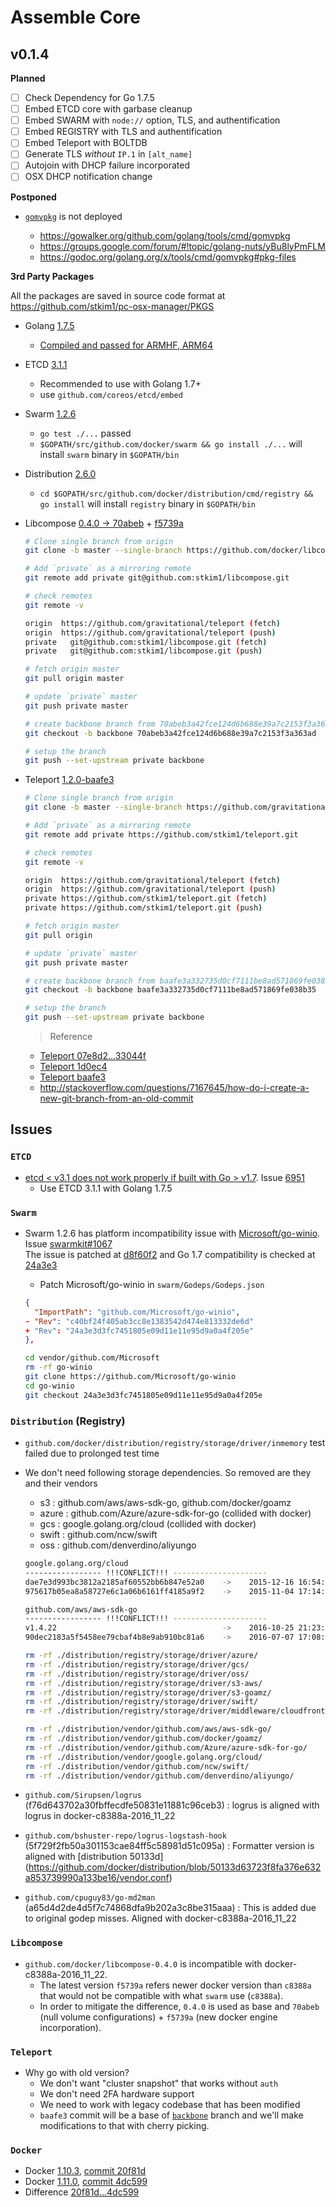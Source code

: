 # Assemble Core

## v0.1.4

**Planned**  
- [ ] Check Dependency for Go 1.7.5  
- [ ] Embed ETCD core with garbase cleanup  
- [ ] Embed SWARM with `node://` option, TLS, and authentification  
- [ ] Embed REGISTRY with TLS and authentification  
- [ ] Embed Teleport with BOLTDB  
- [ ] Generate TLS _without_ `IP.1` in `[alt_name]`  
- [ ] Autojoin with DHCP failure incorporated
- [ ] OSX DHCP notification change

**Postponed**  
- [`gomvpkg`](https://godoc.org/golang.org/x/tools/cmd/gomvpkg) is not deployed  

  * <https://gowalker.org/github.com/golang/tools/cmd/gomvpkg>
  * <https://groups.google.com/forum/#!topic/golang-nuts/yBu8lyPmFLM>
  * <https://godoc.org/golang.org/x/tools/cmd/gomvpkg#pkg-files>

**3rd Party Packages**  

All the packages are saved in source code format at <https://github.com/stkim1/pc-osx-manager/PKGS>  

- Golang [1.7.5](https://golang.org/doc/go1.7)
  * [Compiled and passed for ARMHF, ARM64](https://github.com/stkim1/GOLANG-ARM)  
- ETCD [3.1.1](https://github.com/coreos/etcd/releases/tag/v2.3.8)  
  * Recommended to use with Golang 1.7+
  * use `github.com/coreos/etcd/embed`
- Swarm [1.2.6](https://github.com/docker/swarm/releases/tag/v1.2.6)  
  * `go test ./...` passed
  * `$GOPATH/src/github.com/docker/swarm && go install ./...` will install `swarm` binary in `$GOPATH/bin`
- Distribution [2.6.0](https://github.com/docker/distribution/releases/tag/v2.6.0)
  * `cd $GOPATH/src/github.com/docker/distribution/cmd/registry && go install` will install `registry` binary in `$GOPATH/bin`
- Libcompose [0.4.0 -> 70abeb](https://github.com/docker/libcompose/commit/70abeb3a42fce124d6b688e39a7c2153f3a363ad) + [f5739a](https://github.com/docker/libcompose/commit/f5739a73c53493ebd1ff76d6ec95f3fc1c478c38)  

  ```sh
  # Clone single branch from origin
  git clone -b master --single-branch https://github.com/docker/libcompose
  
  # Add `private` as a mirroring remote
  git remote add private git@github.com:stkim1/libcompose.git
  
  # check remotes
  git remote -v
  
  origin  https://github.com/gravitational/teleport (fetch)
  origin  https://github.com/gravitational/teleport (push)
  private	git@github.com:stkim1/libcompose.git (fetch)
  private	git@github.com:stkim1/libcompose.git (push)
  
  # fetch origin master
  git pull origin master
  
  # update `private` master
  git push private master
  
  # create backbone branch from 70abeb3a42fce124d6b688e39a7c2153f3a363ad
  git checkout -b backbone 70abeb3a42fce124d6b688e39a7c2153f3a363ad
  
  # setup the branch
  git push --set-upstream private backbone
  ```

- Teleport [1.2.0-baafe3](https://github.com/gravitational/teleport/commit/baafe3a332735d0cf7111be8ad571869fe038b35)
  
  ```sh
  # Clone single branch from origin
  git clone -b master --single-branch https://github.com/gravitational/teleport
  
  # Add `private` as a mirroring remote
  git remote add private https://github.com/stkim1/teleport.git
  
  # check remotes
  git remote -v
  
  origin  https://github.com/gravitational/teleport (fetch)
  origin  https://github.com/gravitational/teleport (push)
  private https://github.com/stkim1/teleport.git (fetch)
  private https://github.com/stkim1/teleport.git (push)
  
  # fetch origin master
  git pull origin
  
  # update `private` master
  git push private master
  
  # create backbone branch from baafe3a332735d0cf7111be8ad571869fe038b35
  git checkout -b backbone baafe3a332735d0cf7111be8ad571869fe038b35
  
  # setup the branch
  git push --set-upstream private backbone
  ```
  > Reference
  
  - [Teleport 07e8d2...33044f](https://github.com/gravitational/teleport/compare/07e8d212ff5caff194feb4b217b4638e238d0c86...33044f6d89525e3055a33620b5877db1320576a5)
  - [Teleport 1d0ec4](https://github.com/gravitational/teleport/commit/1d0ec48dfa788d03f016a6754219dd67db890c8f)
  - [Teleport baafe3](https://github.com/gravitational/teleport/commit/baafe3a332735d0cf7111be8ad571869fe038b35)
  - <http://stackoverflow.com/questions/7167645/how-do-i-create-a-new-git-branch-from-an-old-commit>

## Issues

### `ETCD`

- [etcd < v3.1 does not work properly if built with Go > v1.7](https://github.com/coreos/etcd/blob/master/Documentation/upgrades/upgrade_3_0.md#known-issues). Issue [6951](https://github.com/coreos/etcd/issues/6951)
  * Use ETCD 3.1.1 with Golang 1.7.5

### `Swarm`
- Swarm 1.2.6 has platform incompatibility issue with [Microsoft/go-winio](https://github.com/Microsoft/go-winio). Issue [swarmkit#1067](https://github.com/docker/swarmkit/issues/1067)<br/> The issue is patched at [d8f60f2](https://github.com/Microsoft/go-winio/commit/d8f60f2dd117cd64c2825143a89ecb6f158ad743) and Go 1.7 compatibility is checked at [24a3e3](https://github.com/Microsoft/go-winio/commit/24a3e3d3fc7451805e09d11e11e95d9a0a4f205e)
  * Patch Microsoft/go-winio in `swarm/Godeps/Godeps.json`

  ```json
  {
    "ImportPath": "github.com/Microsoft/go-winio",
  - "Rev": "c40bf24f405ab3cc8e1383542d474e813332de6d"
  + "Rev": "24a3e3d3fc7451805e09d11e11e95d9a0a4f205e"
  },
  ```

  ```sh
  cd vendor/github.com/Microsoft
  rm -rf go-winio
  git clone https://github.com/Microsoft/go-winio
  cd go-winio
  git checkout 24a3e3d3fc7451805e09d11e11e95d9a0a4f205e
  ```

### `Distribution` (Registry)  

- `github.com/docker/distribution/registry/storage/driver/inmemory` test failed due to prolonged test time
- We don't need following storage dependencies. So removed are they and their vendors
  - s3      :   github.com/aws/aws-sdk-go, github.com/docker/goamz
  - azure   :   github.com/Azure/azure-sdk-for-go (collided with docker)
  - gcs     :   google.golang.org/cloud (collided with docker)
  - swift   :   github.com/ncw/swift
  - oss     :   github.com/denverdino/aliyungo

  ```sh
  google.golang.org/cloud
  ----------------- !!!CONFLICT!!! --------------------- 
  dae7e3d993bc3812a2185af60552bb6b847e52a0    ->    2015-12-16 16:54:51+11:00 : docker-c8388a-2016_11_22
  975617b05ea8a58727e6c1a06b6161ff4185a9f2    ->    2015-11-04 17:14:34-05:00 : distribution-2.6.0
  
  github.com/aws/aws-sdk-go
  ----------------- !!!CONFLICT!!! --------------------- 
  v1.4.22                                     ->    2016-10-25 21:23:00+00:00 : docker-c8388a-2016_11_22
  90dec2183a5f5458ee79cbaf4b8e9ab910bc81a6    ->    2016-07-07 17:08:20-07:00 : distribution-2.6.0
  ```

  ```sh
  rm -rf ./distribution/registry/storage/driver/azure/
  rm -rf ./distribution/registry/storage/driver/gcs/
  rm -rf ./distribution/registry/storage/driver/oss/
  rm -rf ./distribution/registry/storage/driver/s3-aws/
  rm -rf ./distribution/registry/storage/driver/s3-goamz/
  rm -rf ./distribution/registry/storage/driver/swift/
  rm -rf ./distribution/registry/storage/driver/middleware/cloudfront/

  rm -rf ./distribution/vendor/github.com/aws/aws-sdk-go/
  rm -rf ./distribution/vendor/github.com/docker/goamz/
  rm -rf ./distribution/vendor/github.com/Azure/azure-sdk-for-go/
  rm -rf ./distribution/vendor/google.golang.org/cloud/
  rm -rf ./distribution/vendor/github.com/ncw/swift/
  rm -rf ./distribution/vendor/github.com/denverdino/aliyungo/
  ```
- `github.com/Sirupsen/logrus` (f76d643702a30fbffecdfe50831e11881c96ceb3) : logrus is aligned with logrus in docker-c8388a-2016_11_22
- `github.com/bshuster-repo/logrus-logstash-hook` (5f729f2fb50a301153cae84ff5c58981d51c095a) : Formatter version is aligned with [distribution 50133d] (https://github.com/docker/distribution/blob/50133d63723f8fa376e632a853739990a133be16/vendor.conf)
- `github.com/cpuguy83/go-md2man` (a65d4d2de4d5f7c74868dfa9b202a3c8be315aaa) : This is added due to original godep misses. Aligned with docker-c8388a-2016_11_22

### `Libcompose`  

- `github.com/docker/libcompose-0.4.0` is incompatible with docker-c8388a-2016_11_22. 
  * The latest version `f5739a` refers newer docker version than `c8388a` that would not be compatible with what `swarm` use (`c8388a`).
  * In order to mitigate the difference, `0.4.0` is used as base and `70abeb` (null volume configurations) + `f5739a` (new docker engine incorporation).

### `Teleport`  

- Why go with old version?
  * We don't want "cluster snapshot" that works without `auth`
  * We don't need 2FA hardware support
  * We need to work with legacy codebase that has been modified
  * `baafe3` commit will be a base of [`backbone`](https://github.com/stkim1/teleport/tree/backbone) branch and we'll make modifications to that with cherry picking.

### `Docker`

- Docker [1.10.3](https://github.com/docker/docker/releases/tag/v1.10.3), [commit 20f81d](https://github.com/docker/docker/commit/20f81dde9bd97c86b2d0e33bbbf1388018611929)
- Docker [1.11.0](https://github.com/docker/docker/releases/tag/v1.11.0), [commit 4dc599](https://github.com/docker/docker/commit/4dc5990d7565a4a15d641bc6a0bc50a02cfcf302)
- Difference [20f81d...4dc599](https://github.com/docker/docker/compare/20f81dde9bd97c86b2d0e33bbbf1388018611929...4dc5990d7565a4a15d641bc6a0bc50a02cfcf302)